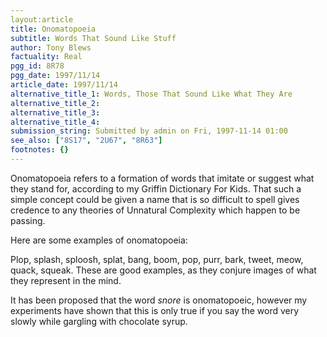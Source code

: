 ```yaml
---
layout:article
title: Onomatopoeia
subtitle: Words That Sound Like Stuff
author: Tony Blews
factuality: Real
pgg_id: 8R78
pgg_date: 1997/11/14
article_date: 1997/11/14
alternative_title_1: Words, Those That Sound Like What They Are
alternative_title_2: 
alternative_title_3: 
alternative_title_4: 
submission_string: Submitted by admin on Fri, 1997-11-14 01:00
see_also: ["8S17", "2U67", "8R63"]
footnotes: {}
---
```

<div>
<p>Onomatopoeia refers to a formation of words that imitate or suggest what they stand for, according to my Griffin Dictionary For Kids. That such a simple concept could be given a name that is so difficult to spell gives credence to any theories of Unnatural Complexity which happen to be passing.</p>
<p>Here are some examples of onomatopoeia:</p>
<p>Plop, splash, sploosh, splat, bang, boom, pop, purr, bark, tweet, meow, quack, squeak. These are good examples, as they conjure images of what they represent in the mind.</p>
<p>It has been proposed that the word <em>snore</em> is onomatopoeic, however my experiments have shown that this is only true if you say the word very slowly while gargling with chocolate syrup.</p>
</div>
